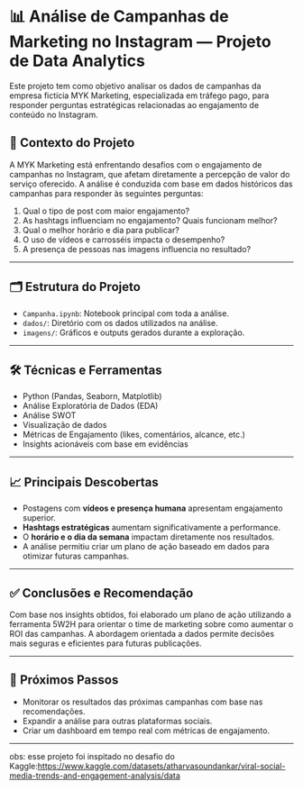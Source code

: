 # 📊 Análise de Campanhas de Marketing no Instagram — Projeto de Data Analytics

Este projeto tem como objetivo analisar os dados de campanhas da empresa fictícia MYK Marketing, especializada em tráfego pago, para responder perguntas estratégicas relacionadas ao engajamento de conteúdo no Instagram.

## 🧠 Contexto do Projeto

A MYK Marketing está enfrentando desafios com o engajamento de campanhas no Instagram, que afetam diretamente a percepção de valor do serviço oferecido. A análise é conduzida com base em dados históricos das campanhas para responder às seguintes perguntas:

1. Qual o tipo de post com maior engajamento?
2. As hashtags influenciam no engajamento? Quais funcionam melhor?
3. Qual o melhor horário e dia para publicar?
4. O uso de vídeos e carrosséis impacta o desempenho?
5. A presença de pessoas nas imagens influencia no resultado?

---

## 🗂️ Estrutura do Projeto

- `Campanha.ipynb`: Notebook principal com toda a análise.
- `dados/`: Diretório com os dados utilizados na análise.
- `imagens/`: Gráficos e outputs gerados durante a exploração.

---

## 🛠️ Técnicas e Ferramentas

- Python (Pandas, Seaborn, Matplotlib)
- Análise Exploratória de Dados (EDA)
- Análise SWOT
- Visualização de dados
- Métricas de Engajamento (likes, comentários, alcance, etc.)
- Insights acionáveis com base em evidências

---

## 📈 Principais Descobertas

- Postagens com **vídeos e presença humana** apresentam engajamento superior.
- **Hashtags estratégicas** aumentam significativamente a performance.
- O **horário e o dia da semana** impactam diretamente nos resultados.
- A análise permitiu criar um plano de ação baseado em dados para otimizar futuras campanhas.

---

## ✅ Conclusões e Recomendação

Com base nos insights obtidos, foi elaborado um plano de ação utilizando a ferramenta 5W2H para orientar o time de marketing sobre como aumentar o ROI das campanhas. A abordagem orientada a dados permite decisões mais seguras e eficientes para futuras publicações.

---

## 📌 Próximos Passos

- Monitorar os resultados das próximas campanhas com base nas recomendações.
- Expandir a análise para outras plataformas sociais.
- Criar um dashboard em tempo real com métricas de engajamento.

---
obs: esse projeto foi inspitado no desafio do Kaggle:https://www.kaggle.com/datasets/atharvasoundankar/viral-social-media-trends-and-engagement-analysis/data
